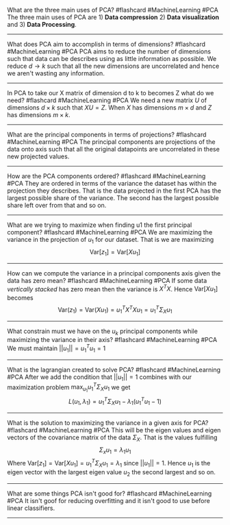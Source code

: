 What are the three main uses of PCA? #flashcard #MachineLearning #PCA
	The three main uses of PCA are 1) **Data compression** 2) **Data visualization** and 3) **Data Processing**.

---
What does PCA aim to accomplish in terms of dimensions? #flashcard #MachineLearning #PCA
	PCA aims to reduce the number of dimensions such that data can be describes using as little information as possible. We reduce $d\to k$ such that all the new dimensions are uncorrelated and hence we aren't wasting any information.

---
In PCA to take our X matrix of dimension d to k to becomes Z what do we need? #flashcard #MachineLearning #PCA
	We need a new matrix $U$ of dimensions $d\times k$ such that $XU=Z$. When $X$ has dimensions $m\times d$ and $Z$ has dimensions $m\times k$.

---
What are the principal components in terms of projections? #flashcard #MachineLearning #PCA
	The principal components are projections of the data onto axis such that all the original datapoints are uncorrelated in these new projected values.

---
How are the PCA components ordered? #flashcard #MachineLearning #PCA 
	They are ordered in terms of the variance the dataset has within the projection they describes. That is the data projected in the first PCA has the largest possible share of the variance. The second has the largest possible share left over from that and so on.

---
What are we trying to maximize when finding u1 the first principal component? #flashcard #MachineLearning #PCA
	We are maximizing the variance in the projection of $u_1$ for our dataset. That is we are maximizing $$\text{Var}[z_1]=\text{Var}[Xu_1]$$

---
How can we compute the variance in a principal components axis given the data has zero mean? #flashcard #MachineLearning #PCA 
	If some data *vertically stacked* has zero mean then the variance is $X^TX$. Hence $\text{Var}[Xu_1]$ becomes $$\text{Var}(z_1)=\text{Var}(Xu_1)=u_1^TX^TXu_1=u_1^T\Sigma_Xu_1$$

---
What constrain must we have on the $u_k$ principal components while maximizing the variance in their axis? #flashcard #MachineLearning #PCA 
	We must maintain $||u_1||=u_1^Tu_1=1$

---
What is the lagrangian created to solve PCA? #flashcard #MachineLearning #PCA 
	After we add the condition that $||u_1||=1$ combines with our maximization problem $\max_{u_1}u_1^T\Sigma_Xu_1$ we get $$L(u_1,\lambda_1)=u_1^T\Sigma_Xu_1-\lambda_1(u_1^Tu_1-1)$$

---
What is the solution to maximizing the variance in a given axis for PCA? #flashcard #MachineLearning #PCA
	This will be the eigen values and eigen vectors of the covariance matrix of the data $\Sigma_X$. That is the values fulfilling $$\Sigma_xu_1=\lambda_1u_1$$Where $\text{Var}[z_1]=\text{Var}[Xu_1]=u_1^T\Sigma_Xu_1=\lambda_1$ since $||u_1||=1$. Hence $u_1$ is the eigen vector with the largest eigen value $u_2$ the second largest and so on.

---
What are some things PCA isn't good for? #flashcard #MachineLearning #PCA 
	It isn't goof for reducing overfitting and it isn't good to use before linear classifiers.

---
